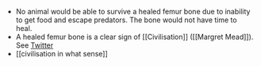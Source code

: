 - No animal would be able to survive a healed femur bone due to inability to get food and escape predators. The bone would not have time to heal. 
- A healed femur bone is a clear sign of  [[Civilisation]] ([[Margret Mead]]). See [Twitter](https://twitter.com/historyinmemes/status/167709221499898675)
- [[civilisation in what sense]]